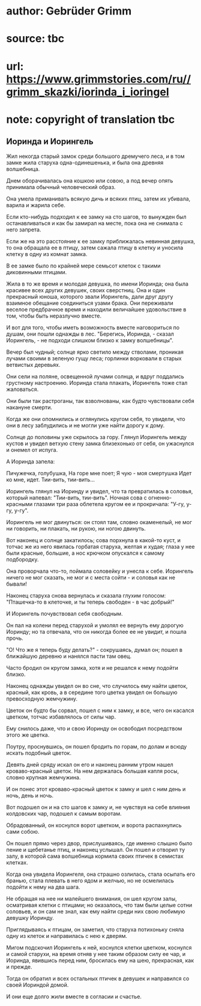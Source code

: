 # author: Gebrüder Grimm
# source: tbc
# url: https://www.grimmstories.com/ru//grimm_skazki/iorinda_i_ioringel
# note: copyright of translation tbc

## Иоринда и Иорингель 

Жил некогда старый замок среди большого дремучего леса, и в том замке
жила старуха одна-одинешенька, и была она древняя волшебница.

Днем оборачивалась она кошкою или совою, а под вечер опять принимала
обычный человеческий образ.

Она умела приманивать всякую дичь и всяких птиц, затем их убивала,
варила и жарила себе.

Если кто-нибудь подходил к ее замку на сто шагов, то вынужден был
останавливаться и как бы замирал на месте, пока она не снимала с него
запрета.

Если же на это расстояние к ее замку приближалась невинная девушка, то
она обращала ее в птицу, затем сажала птицу в клетку и уносила клетку в
одну из комнат замка.

В ее замке было по крайней мере семьсот клеток с такими диковинными
птицами.

Жила в то же время и молодая девушка, по имени Иоринда; она была
красивее всех других девушек, своих сверстниц. Она и один прекрасный
юноша, которого звали Иорингель, дали друг другу взаимное обещание
соединиться узами брака. Они переживали веселое предбрачное время и
находили величайшее удовольствие в том, чтобы быть неразлучно вместе.

И вот для того, чтобы иметь возможность вместе наговориться по душам,
они пошли однажды в лес. "Берегись, Иоринда, - сказал Иорингель, - не
подходи слишком близко к замку волшебницы".

Вечер был чудный; солнце ярко светило между стволами, проникая лучами
своими в зеленую гущу леса; горлинки ворковали в старых ветвистых
деревьях.

Они сели на поляне, освещенной лучами солнца, и вдруг поддались
грустному настроению. Иоринда стала плакать, Иорингель тоже стал
жаловаться.

Они были так растроганы, так взволнованы, как будто чувствовали себя
накануне смерти.

Когда же они опомнились и оглянулись кругом себя, то увидели, что они в
лесу заблудились и не могли уже найти дорогу к дому.

Солнце до половины уже скрылось за гору. Глянул Иорингель между кустов и
увидел ветхую стену замка близехонько от себя, он ужаснулся и онемел от
испуга.

А Иоринда запела:

Пичужечка, голубушка, На горе мне поет; Я чую - моя смертушка Идет ко
мне, идет. Тии-вить, тии-вить...

Иорингель глянул на Иоринду и увидел, что та превратилась в соловья,
который напевал: "Тии-вить, тии-вить". Ночная сова с огненно-красными
глазами три раза облетела кругом ее и прокричала: "У-гу, у-гу, у-гу".

Иорингель не мог двинуться: он стоял там, словно окаменелый, не мог ни
говорить, ни плакать, ни рукою, ни ногою двинуть.

Вот наконец и солнце закатилось; сова порхнула в какой-то куст, и тотчас
же из него явилась горбатая старуха, желтая и худая; глаза у нее были
красные, большие, а нос крючком опускался к самому подбородку.

Она проворчала что-то, поймала соловейку и унесла к себе. Иорингель
ничего не мог сказать, не мог и с места сойти - и соловья как не бывали!

Наконец старуха снова вернулась и сказала глухим голосом: "Пташечка-то
в клеточке, и ты теперь свободен - в час добрый!"

И Иорингель почувствовал себя свободным.

Он пал на колени перед старухой и умолял ее вернуть ему дорогую Иоринду;
но та отвечала, что он никогда более ее не увидит, и пошла прочь.

"О! Что же я теперь буду делать?" - сокрушаясь, думал он; пошел в
ближайшую деревню и нанялся пасти там овец.

Часто бродил он кругом замка, хотя и не решался к нему подойти близко.

Наконец однажды увидел он во сне, что случилось ему найти цветок,
красный, как кровь, а в середине того цветка увидел он большую
превосходную жемчужину.

Цветок он будто бы сорвал, пошел с ним к замку, и все, чего он касался
цветком, тотчас избавлялось от силы чар.

Ему снилось даже, что и свою Иоринду он освободил посредством этого же
цветка.

Поутру, проснувшись, он пошел бродить по горам, по долам и всюду искать
подобный цветок.

Девять дней сряду искал он его и наконец ранним утром нашел
кроваво-красный цветок. На нем держалась большая капля росы, словно
крупная жемчужина.

И он понес этот кроваво-красный цветок к замку и шел с ним день и ночь,
день и ночь.

Вот подошел он и на сто шагов к замку и, не чувствуя на себе влияния
колдовских чар, подошел к самым воротам.

Обрадованный, он коснулся ворот цветком, и ворота распахнулись сами
собою.

Он пошел прямо через двор, прислушиваясь, где именно слышно было пение и
щебетанье птиц, и наконец услышал. Он пошел и отворил ту залу, в которой
сама волшебница кормила своих птичек в семистах клетках.

Когда она увидела Иорингеля, она страшно озлилась, стала осыпать его
бранью, стала плевать в него ядом и желчью, но не осмелилась подойти к
нему на два шага.

Не обращая на нее ни малейшего внимания, он шел кругом залы, осматривая
клетки с птицами; но оказалось, что там были целые сотни соловьев, и он
сам не знал, как ему найти среди них свою любимую девушку Иоринду.

Приглядываясь к птицам, он заметил, что старуха потихоньку сняла одну из
клеток и направилась с нею к дверям.

Мигом подскочил Иорингель к ней, коснулся клетки цветком, коснулся и
самой старухи, на время отняв у нее таким образом силу ее чар, и
Иоринда, явившись перед ним, бросилась ему на шею, прекрасная, как и
прежде.

Тогда он обратил и всех остальных птичек в девушек и направился со своей
Иориндой домой.

И они еще долго жили вместе в согласии и счастье.
